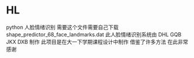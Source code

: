 # HL
python
人脸情绪识别
需要这个文件需要自己下载 shape_predictor_68_face_landmarks.dat
此人脸情绪识别系统由 DHL GQB JKX DXB 制作 
此项目是在大一下学期课程设计中制作
借鉴了许多方法 在此非常感谢
